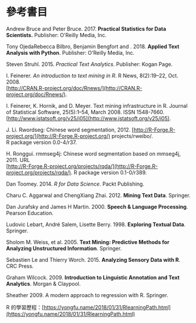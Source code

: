 # 參考書目



Andrew Bruce and Peter Bruce. 2017. **Practical Statistics for Data Scientists.** Publisher: O'Reilly Media, Inc.

Tony OjedaRebecca Bilbro, Benjamin Bengfort and . 2018. **Applied Text Analysis with Python**. Publisher: O'Reilly Media, Inc.

Steven Struhl. 2015. _Practical Text Analytics_. Publisher: Kogan Page.

I. Feinerer. _An introduction to text mining in R_. R News, 8\(2\):19–22, Oct. 2008.  
[http://CRAN.R-project.org/doc/Rnews/](http://CRAN.R-project.org/doc/Rnews/).

I. Feinerer, K. Hornik, and D. Meyer. Text mining infrastructure in R. Journal of Statistical Software, 25\(5\):1–54, March 2008. ISSN 1548-7660. [http://www.jstatsoft.org/v25/i05](http://www.jstatsoft.org/v25/i05).

J. Li. Rwordseg: Chinese word segmentation, 2012. [http://R-Forge.R-project.org/](http://R-Forge.R-project.org/) projects/rweibo/.  
R package version 0.0-4/r37.

H. Ronggui. rmmseg4j: Chinese word segmentation based on mmseg4j, 2011. URL  
[http://R-Forge.R-project.org/projects/rqda/](http://R-Forge.R-project.org/projects/rqda/). R package version 0.1-0/r389.

Dan Toomey. 2014. _R for Data Science_. Packt Publishing.

Charu C. Aggarwal and ChengXiang Zhai. 2012. **Mining Text Data**. Springer.

Dan Jurafsky and James H Martin. 2000. **Speech & Language Processing**. Pearson Education.

Ludovic Lebart, André Salem, Lisette Berry. 1998. **Exploring Textual Data**. Springer.

Sholom M. Weiss, et al. 2005. **Text Mining: Predictive Methods for Analyzing Unstructured Information**. Springer.

Sebastien Le and Thierry Worch. 2015. **Analyzing Sensory Data with R**. CRC Press.

Graham Wilcock. 2009. **Introduction to Linguistic Annotation and Text Analytics**. Morgan & Claypool.

Sheather 2009. A modern approach to regression with R. Springer.

R 的學習歷程：[https://yongfu.name/2018/01/31/RlearningPath.html](https://yongfu.name/2018/01/31/RlearningPath.html)


